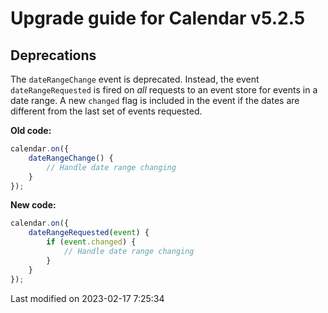 # Upgrade guide for Calendar v5.2.5

## Deprecations

The `dateRangeChange` event is deprecated. Instead, the event `dateRangeRequested` is fired
on _all_ requests to an event store for events in a date range. A new `changed` flag is included
in the event if the dates are different from the last set of events requested.

**Old code:**

```javascript
calendar.on({
    dateRangeChange() {
        // Handle date range changing
    }
});
```

**New code:**

```javascript
calendar.on({
    dateRangeRequested(event) {
        if (event.changed) {
            // Handle date range changing
        }
    }
});
```


<p class="last-modified">Last modified on 2023-02-17 7:25:34</p>
